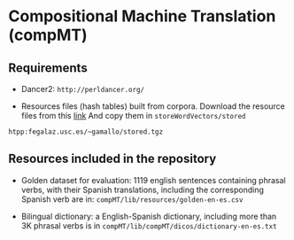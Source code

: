 # Compositional Machine Translation (compMT)

## Requirements

* Dancer2: ```http://perldancer.org/```

* Resources files (hash tables) built from corpora. Download the resource files from this [link](https://nubeusc-my.sharepoint.com/:u:/g/personal/pablo_gamallo_usc_es/EWPYeTFZCiZEnMl1HVQzK3cBJEQQ6KEId70PBh5xWVl30w?e=O1jfq2) And copy them in `storeWordVectors/stored`

```
htpp:fegalaz.usc.es/~gamallo/stored.tgz
```

## Resources included in the repository

* Golden dataset for evaluation: 1119 english sentences containing phrasal verbs, with their Spanish translations, including the corresponding Spanish verb are in: `compMT/lib/resources/golden-en-es.csv`

* Bilingual dictionary: a English-Spanish dictionary, including more than 3K phrasal verbs is in `compMT/lib/compMT/dicos/dictionary-en-es.txt`
